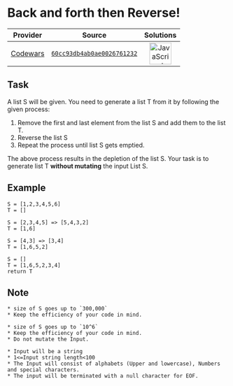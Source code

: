 [_metadata_:generated]: - "true"

# Back and forth then Reverse!

<!-- INFO TABLE BEGIN -->

| Provider                                        | Source                                                                               | Solutions                                                                                                                                                    |
| :---------------------------------------------: | :----------------------------------------------------------------------------------: | :----------------------------------------------------------------------------------------------------------------------------------------------------------: |
| [Codewars](../../../docs/providers/Codewars.md) | [`60cc93db4ab0ae0026761232`](https://www.codewars.com/kata/60cc93db4ab0ae0026761232) | [<img src="https://res.cloudinary.com/rascaltwo/image/upload/v1631924076/javascript_ehszr7.svg" alt="JavaScript" title="JavaScript" width="50" />](solve.js) |

<!-- INFO TABLE END -->

## Task

A list S  will be given. You need to generate a list T from it by following the given process:

1) Remove the first and last element from the list S and add them to the list T.
2) Reverse the list S
3) Repeat the process until list S gets emptied.

The above process results in the depletion of the list S.
Your task is to generate list T **without mutating** the input List S.


## Example

```
S = [1,2,3,4,5,6]
T = []

S = [2,3,4,5] => [5,4,3,2]
T = [1,6]

S = [4,3] => [3,4]
T = [1,6,5,2]

S = []
T = [1,6,5,2,3,4]
return T
```

## Note

```if:d
* size of S goes up to `300,000`
* Keep the efficiency of your code in mind.
```
```if-not:bf,d
* size of S goes up to `10^6`
* Keep the efficiency of your code in mind.
* Do not mutate the Input.

```
```if:bf
* Input will be a string 
* 1<=Input string length<100
* The Input will consist of alphabets (Upper and lowercase), Numbers and special characters.
* The input will be terminated with a null character for EOF.
```
